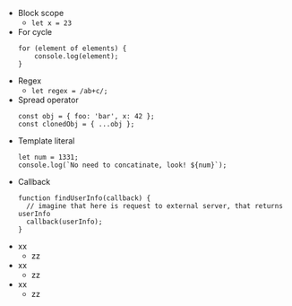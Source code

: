 * Block scope
    * `let x = 23`
* For cycle
    ```
    for (element of elements) {
        console.log(element);
    }
    ```
* Regex
    * `let regex = /ab+c/;`
* Spread operator
    ```
    const obj = { foo: 'bar', x: 42 };
    const clonedObj = { ...obj };
    ```
* Template literal
    ```
    let num = 1331;
    console.log(`No need to concatinate, look! ${num}`);
    ```
* Callback
    ```
    function findUserInfo(callback) {
      // imagine that here is request to external server, that returns userInfo
      callback(userInfo);
    }
    ```
* xx
    * zz
* xx
    * zz
* xx
    * zz
